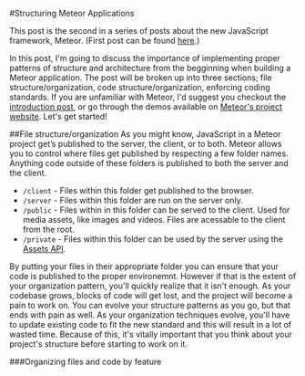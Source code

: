 #Structuring Meteor Applications

This post is the second in a series of posts about the new JavaScript framework, Meteor. (First post can be found [here](http://fourword.fourkitchens.com/article/getting-started-meteor).)

In this post, I'm going to discuss the importance of implementing proper patterns of structure and architecture from the begginning when building a Meteor application. The post will be broken up into three sections; file structure/organization, code structure/organization, enforcing coding standards. If you are unfamiliar with Meteor, I'd suggest you checkout the [introduction post](http://fourword.fourkitchens.com/article/getting-started-meteor), or go through the demos available on [Meteor's project website](http://meteor.com). Let's get started!

##File structure/organization
As you might know, JavaScript in a Meteor project get’s published to the server, the client, or to both. Meteor allows you to control where files get published by respecting a few folder names. Anything code outside of these folders is published to both the server and the client.

* `/client` - Files within this folder get published to the browser.
* `/server` - Files within this folder are run on the server only.
* `/public` - Files within in this folder can be served to the client. Used for media assets, like images and videos. Files are acessable to the client from the root.
* `/private` - Files within this folder can be used by the server using the [Assets API](https://docs.meteor.com/#assets).

By putting your files in their appropriate folder you can ensure that your code is published to the proper environemnt. However if that is the extent of your organization pattern, you'll quickly realize that it isn't enough. As your codebase grows, blocks of code will get lost, and the project will become a pain to work on. You can evolve your structure patterns as you go, but that ends with pain as well. As your organization techniques evolve, you'll have to update existing code to fit the new standard and this will result in a lot of wasted time. Because of this, it's vitally important that you think about your project's structure before starting to work on it.

###Organizing files and code by feature








  